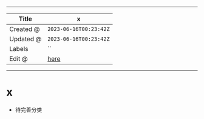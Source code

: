 -----

| Title     | x                                                     |
| --------- | ----------------------------------------------------- |
| Created @ | `2023-06-16T00:23:42Z`                                |
| Updated @ | `2023-06-16T00:23:42Z`                                |
| Labels    | \`\`                                                  |
| Edit @    | [here](https://github.com/junxnone/aiwiki/issues/418) |

-----

# x

  - 待完善分类
